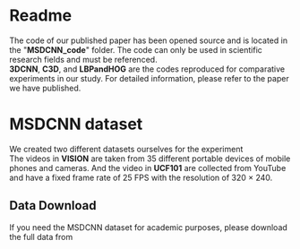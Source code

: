 # Readme
The code of our published paper has been opened source and is located in the "**MSDCNN_code**" folder. The code can only be used in scientific research fields and must be referenced.  
**3DCNN**, **C3D**, and **LBPandHOG** are the codes reproduced for comparative experiments in our study. For detailed information, please refer to the paper we have published.  
# MSDCNN dataset
We created two different datasets ourselves for the experiment  
The videos in **VISION** are taken from 35 different portable devices of mobile phones and cameras. And the video in **UCF101** are collected from YouTube and have a fixed frame rate of 25 FPS with the resolution of 320 × 240.
## Data Download
If you need the MSDCNN dataset for academic purposes, please download the full data from 


